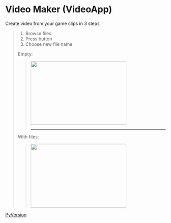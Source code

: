 # Video Maker (VideoApp)
Create video from your game clips in 3 steps
>1. Browse files
>2. Press <OK> button
>3. Choose new file name
>> 
>Empty:  
>><img src="https://media.discordapp.net/attachments/889867107846750281/889867219016773673/unknown.png" width="300" height="200">
>>
>>----------
>>
>With files:  
>><img src="https://cdn.discordapp.com/attachments/889867107846750281/889869563464912916/unknown.png" width="300" height="200">
  
[PyVersion](https://github.com/KXRXH/VideoMaker "Python version (slower), but has more features")

